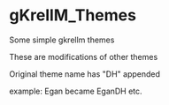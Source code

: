 # gKrellM_Themes
Some simple gkrellm themes

These are modifications of other themes

Original theme name has "DH" appended

example:
Egan became EganDH
etc.
